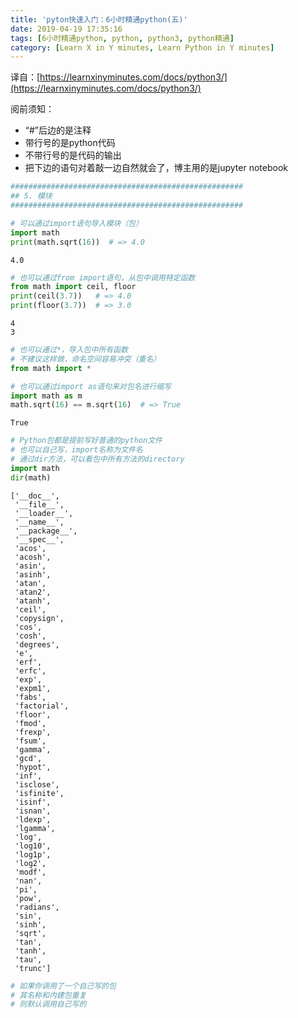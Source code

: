 ```yaml
---
title: 'pyton快速入门：6小时精通python(五)'
date: 2019-04-19 17:35:16
tags: [6小时精通python, python, python3, python精通]
category: [Learn X in Y minutes, Learn Python in Y minutes]
---
```


译自：[https://learnxinyminutes.com/docs/python3/](https://learnxinyminutes.com/docs/python3/)

阅前须知：

- “#”后边的是注释
- 带行号的是python代码
- 不带行号的是代码的输出
- 把下边的语句对着敲一边自然就会了，博主用的是jupyter notebook

```python
####################################################
## 5. 模块
####################################################
```


```python
# 可以通过import语句导入模块（包）
import math
print(math.sqrt(16))  # => 4.0
```

    4.0



```python
# 也可以通过from import语句，从包中调用特定函数
from math import ceil, floor
print(ceil(3.7))   # => 4.0
print(floor(3.7))  # => 3.0
```

    4
    3



```python
# 也可以通过*，导入包中所有函数
# 不建议这样做，命名空间容易冲突（重名）
from math import *
```


```python
# 也可以通过import as语句来对包名进行缩写
import math as m
math.sqrt(16) == m.sqrt(16)  # => True
```




    True




```python
# Python包都是提前写好普通的python文件
# 也可以自己写，import名称为文件名
# 通过dir方法，可以看包中所有方法的directory
import math
dir(math)
```




    ['__doc__',
     '__file__',
     '__loader__',
     '__name__',
     '__package__',
     '__spec__',
     'acos',
     'acosh',
     'asin',
     'asinh',
     'atan',
     'atan2',
     'atanh',
     'ceil',
     'copysign',
     'cos',
     'cosh',
     'degrees',
     'e',
     'erf',
     'erfc',
     'exp',
     'expm1',
     'fabs',
     'factorial',
     'floor',
     'fmod',
     'frexp',
     'fsum',
     'gamma',
     'gcd',
     'hypot',
     'inf',
     'isclose',
     'isfinite',
     'isinf',
     'isnan',
     'ldexp',
     'lgamma',
     'log',
     'log10',
     'log1p',
     'log2',
     'modf',
     'nan',
     'pi',
     'pow',
     'radians',
     'sin',
     'sinh',
     'sqrt',
     'tan',
     'tanh',
     'tau',
     'trunc']




```python
# 如果你调用了一个自己写的包
# 其名称和内建包重复
# 则默认调用自己写的
```

